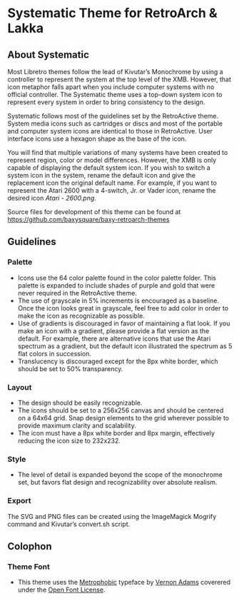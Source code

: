 Systematic Theme for RetroArch & Lakka
====================

About Systematic
-----------------
Most Libretro themes follow the lead of Kivutar’s Monochrome by using a controller to represent the system at the top level of the XMB.  However, that icon metaphor falls apart when you include computer systems with no official controller.  The Systematic theme uses a top-down system icon to represent every system in order to bring consistency to the design.

Systematic follows most of the guidelines set by the RetroActive theme.  System media icons such as cartridges or discs and most of the portable and computer system icons are identical to those in RetroActive.  User interface icons use a hexagon shape as the base of the icon.

You will find that multiple variations of many systems have been created to represent region, color or model differences.  However, the XMB is only capable of displaying the default system icon.  If you wish to switch a system icon in the system, rename the default icon and give the replacement icon the original default name.  For example, if you want to represent the Atari 2600 with a 4-switch, Jr. or Vader icon, rename the desired icon <i>Atari - 2600.png</i>.

Source files for development of this theme can be found at https://github.com/baxysquare/baxy-retroarch-themes

Guidelines
----------

### Palette

 * Icons use the 64 color palette found in the color palette folder. This palette is expanded to include shades of purple and gold that were never required in the RetroActive theme.
 * The use of grayscale in 5% increments is encouraged as a baseline.  Once the icon looks great in grayscale, feel free to add color in order to make the icon as recognizable as possible.
 * Use of gradients is discouraged in favor of maintaining a flat look.  If you make an icon with a gradient, please provide a flat version as the default.  For example, there are alternative icons that use the Atari spectrum as a gradient, but the default icon illustrated the spectrum as 5 flat colors in succession.
 * Translucency is discouraged except for the 8px white border, which should be set to 50% transparency. 

### Layout

 * The design should be easily recognizable.
 * The icons should be set to a 256x256 canvas and should be centered on a 64x64 grid. Snap design elements to the grid wherever possible to provide maximum clarity and scalability.
 * The icon must have a 8px white border and 8px margin, effectively reducing the icon size to 232x232.
 
### Style

 * The level of detail is expanded beyond the scope of the monochrome set, but favors flat design and recognizability over absolute realism.

### Export
The SVG and PNG files can be created using the ImageMagick Mogrify command and Kivutar’s convert.sh script.

Colophon
----------

### Theme Font
 * This theme uses the [Metrophobic](https://fonts.google.com/specimen/Metrophobic) typeface by [Vernon Adams](http://sansoxygen.com/) coverered under the [Open Font License](http://scripts.sil.org/cms/scripts/page.php?site_id=nrsi&id=OFL_web).
